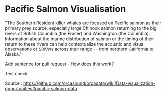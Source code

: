 # Pacific Salmon Visualisation

"The Southern Resident killer whales are focused on Pacific salmon as their primary prey source, especially large Chinook salmon returning to the big rivers of British Columbia (the Fraser) and Washington (the Columbia). Information about the marine distribution of salmon or the timing of their return to these rivers can help contextualize the acoustic and visual observations of SRKWs across their range -- from northern California to Alaska." 

Add sentence for pull request - How does this work? 

Test check 

Source : https://github.com/orcasound/orcadata/wiki/Data-visualization-opportunities#pacific-salmon-data